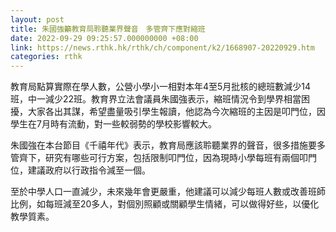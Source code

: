 ```yaml
---
layout: post
title: 朱國強籲教育局聆聽業界聲音　多管齊下應對縮班
date: 2022-09-29 09:25:57.000000000 +08:00
link: https://news.rthk.hk/rthk/ch/component/k2/1668907-20220929.htm
categories: rthk
---
```


教育局點算實際在學人數，公營小學小一相對本年4至5月批核的總班數減少14班，中一減少22班。教育界立法會議員朱國強表示，縮班情況令到學界相當困擾，大家各出其謀，希望盡量吸引學生報讀，他認為今次縮班的主因是叩門位，因學生在7月時有流動，對一些較弱勢的學校影響較大。

朱國強在本台節目《千禧年代》表示，教育局應該聆聽業界的聲音，很多措施要多管齊下，研究有哪些可行方案，包括限制叩門位，因為現時小學每班有兩個叩門位，建議政府以行政指令減至一個。

至於中學人口一直減少，未來幾年會更嚴重，他建議可以減少每班人數或改善班師比例，如每班減至20多人，對個別照顧或關顧學生情緒，可以做得好些，以優化教學質素。
